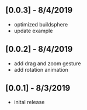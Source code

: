 ## [0.0.3] - 8/4/2019

- optimized buildsphere
- update example


## [0.0.2] - 8/4/2019

- add drag and zoom gesture
- add rotation animation



## [0.0.1] - 8/3/2019

- inital release
